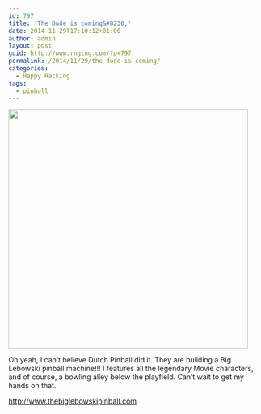 ```yaml
---
id: 797
title: 'The Dude is coming&#8230;'
date: 2014-11-29T17:10:12+01:00
author: admin
layout: post
guid: http://www.rngtng.com/?p=797
permalink: /2014/11/29/the-dude-is-coming/
categories:
  - Happy Hacking
tags:
  - pinball
---
```

<img class="aligncenter" src="http://www.thebiglebowskipinball.com/images/tbl_home.png" alt="" width="474" height="474" />

Oh yeah, I can&#8217;t believe Dutch Pinball did it. They are building a Big Lebowski pinball machine!!! I features all the legendary Movie characters, and of course, a bowling alley below the playfield. Can&#8217;t wait to get my hands on that.

<http://www.thebiglebowskipinball.com>